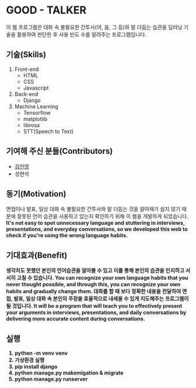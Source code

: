# GOOD - TALKER
이 웹 프로그램은 대화 속 불필요한 간투사(어, 음, 그 등)와 말 더듬는 습관을 딥러닝 기술을 활용하여 판단한 후 사용 빈도 수를 알려주는 프로그램입니다.

## 기술(Skills)
1. Front-end
    - HTML
    - CSS
    - Javascript
2. Back-end
    - Django
3. Machine Learning
    - Tensorflow
    - matplotlib
    - librosa
    - STT(Speech to Text)

## 기여해 주신 분들(Contributors)
* [김인영](https://github.com/BBIYAC)
* 성현석

## 동기(Motivation)
면접이나 발표, 일상 대화 속 불필요한 간투사와 말 더듬는 것을 알아채기 쉽지 않기 때문에 잘못된 언어 습관을 사용하고 있는지 확인하기 위해 이 웹을 개발하게 되었습니다.<b>
It's not easy to spot unnecessary language and stuttering in interviews, presentations, and everyday conversations, so we developed this web to check if you're using the wrong language habits.

## 기대효과(Benefit)
생각치도 못했던 본인의 언어습관을 알아볼 수 있고 이를 통해 본인의 습관을 인지하고 서서히 고칠 수 있습니다.<b>
You can recognize your own language habits that you never thought possible, and through this, you can recognize your own habits and gradually change them.
대화를 할 때 보다 정확한 내용을 전달하여 면접, 발표, 일상 대화 속 본인의 주장을 효율적으로 내세울 수 있게 지도해주는 프로그램이 될 것입니다.<b>
It will be a program that will teach you to effectively present your arguments in interviews, presentations, and daily conversations by delivering more accurate content during conversations.

## 실행
1. python -m venv venv
2. 가상환경 실행
3. pip install django
4. python manage.py makemigation & migrate
5. python manage.py runserver
